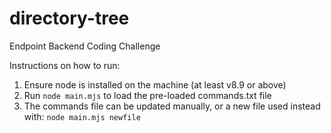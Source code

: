 # directory-tree

Endpoint Backend Coding Challenge

Instructions on how to run:

1. Ensure node is installed on the machine (at least v8.9 or above)
2. Run `node main.mjs` to load the pre-loaded commands.txt file
3. The commands file can be updated manually, or a new file used instead with: `node main.mjs newfile`
